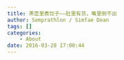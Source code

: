 ```yaml
---
title: 茶壶里煮饺子——肚里有货，嘴里倒不出
author: Semprathlon / Simfae Dean
tags: []
categories:
	- About
date: 2016-03-28 17:00:44
---
```

